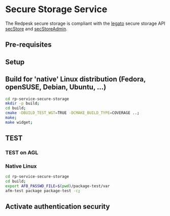 # Secure Storage Service

The Redpesk secure storage is compliant with the [legato](https://legato.io/) secure storage API
[secStore](https://github.com/legatoproject/legato-af/blob/master/interfaces/le_secStore.api) and
[secStoreAdmin](https://github.com/legatoproject/legato-af/blob/master/interfaces/secureStorage/secStoreAdmin.api).

## Pre-requisites

## Setup

## Build for 'native' Linux distribution (Fedora, openSUSE, Debian, Ubuntu, ...)

```bash
cd rp-service-secure-storage
mkdir -p build;
cd build;
cmake -DBUILD_TEST_WGT=TRUE -DCMAKE_BUILD_TYPE=COVERAGE ..;
make;
make widget;
```

## TEST

### TEST on AGL

### Native Linux

```bash
cd rp-service-secure-storage
cd build;
export AFB_PASSWD_FILE=$(pwd)/package-test/var
afm-test package package-test -c;
```

## Activate authentication security
